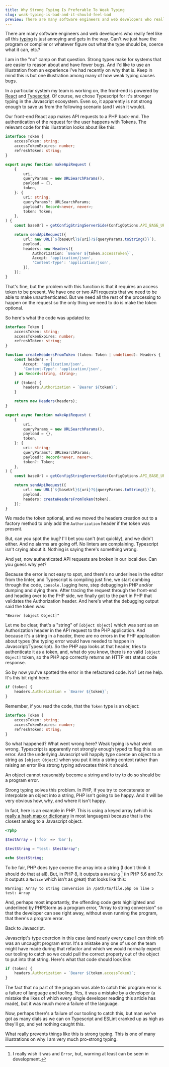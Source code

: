 ```yaml
---
title: Why Strong Typing Is Preferable To Weak Typing
slug: weak-typing-is-bad-and-it-should-feel-bad
preview: There are many software engineers and web developers who really feel like all this typing is just annoying and gets in the way. But if you learn to embrace strong typing, you will actually write fewer bugs and have a more resilient system.
---
```


There are many software engineers and web developers who really feel like all this [typing][Type System] is just annoying and gets in the way. Can't we just have the program or compiler or whatever figure out what the type should be, coerce what it can, etc.?

[Type system]: https://en.wikipedia.org/wiki/Type_system

I am in the "no" camp on that question. Strong types make for systems that are easier to reason about and have fewer bugs. And I'd like to use an illustration from an experience I've had recently on why that is. Keep in mind this is but one illustration among many of how weak typing causes bugs.

In a particular system my team is working on, the front-end is powered by [React] and [Typescript]. Of course, we chose Typescript for it's stronger typing in the Javascript ecosystem. Even so, it apparently is not strong enough to save us from the following scenario (and I wish it would).

[React]: https://react.dev/
[Typescript]: https://www.typescriptlang.org/

Our front-end React app makes API requests to a PHP back-end. The authentication of the request for the user happens with Tokens. The relevant code for this illustration looks about like this:

```typescript
interface Token {
    accessToken: string;
    accessTokenExpires: number;
    refreshToken: string;
}

export async function makeApiRequest (
    {
        uri,
        queryParams = new URLSearchParams(),
        payload = {},
        token,
    }: { 
        uri: string;
        queryParams?: URLSearchParams;
        payload?: Record<never, never>;
        token: Token;
    },
) {
    const baseUrl = getConfigStringServerSide(ConfigOptions.API_BASE_URL);

    return sendApiRequest({
        url: new URL(`${baseUrl}${uri}?${queryParams.toString()}`),
        payload,
        headers: new Headers({
            Authorization: `Bearer ${token.accessToken}`,
            Accept: 'application/json',
            'Content-Type': 'application/json',
        }),
    });
}
```

That's fine, but the problem with this function is that it requires an access token to be present. We have one or two API requests that we need to be able to make unauthenticated. But we need all the rest of the processing to happen on the request so the only thing we need to do is make the token optional.

So here's what the code was updated to:

```typescript
interface Token {
    accessToken: string;
    accessTokenExpires: number;
    refreshToken: string;
}

function createHeadersFromToken (token: Token | undefined): Headers {
    const headers = {
        Accept: 'application/json',
        'Content-Type': 'application/json',
    } as Record<string, string>;

    if (token) {
        headers.Authorization = `Bearer ${token}`;
    }

    return new Headers(headers);
}

export async function makeApiRequest (
    {
        uri,
        queryParams = new URLSearchParams(),
        payload = {},
        token,
    }: {
        uri: string;
        queryParams?: URLSearchParams;
        payload?: Record<never, never>;
        token?: Token;
    },
) {
    const baseUrl = getConfigStringServerSide(ConfigOptions.API_BASE_URL);

    return sendApiRequest({
        url: new URL(`${baseUrl}${uri}?${queryParams.toString()}`),
        payload,
        headers: createHeadersFromToken(token),
    });
}
```

We made the token optional, and we moved the headers creation out to a factory method to only add the `Authorization` header if the token was present.

But, can you spot the bug? I'll bet you can't (not quickly), and we didn't either. And no alarms are going off. No linters are complaining. Typescript isn't crying about it. Nothing is saying there's something wrong.

And yet, now authenticated API requests are broken in our local dev. Can you guess why yet?

Because the error is not easy to spot, and there's no underlines in the editor from the linter, and Typescript is compiling just fine, we start combing through the code, `console.log`ging here, step debugging in PHP and/or dumping and dying there. After tracing the request through the front-end and heading over to the PHP side, we finally got to the part in PHP that validates the Authorization header. And here's what the debugging output said the token was:

```
"Bearer [object Object]"
```

Let me be clear, that's a "string" of `[object Object]` which was sent as an Authorization header in the API request to the PHP application. And because it's a string in a header, there are no errors in the PHP application about types (the typing error would have needed to happen in Javascript/Typescript). So the PHP app looks at that header, tries to authenticate it as a token, and, what do you know, there is no valid `[object Object]` token, so the PHP app correctly returns an HTTP `401` status code response.

So by now you've spotted the error in the refactored code. No? Let me help. It's this bit right here:

```typescript
if (token) {
    headers.Authorization = `Bearer ${token}`;
}
```

Remember, if you read the code, that the `Token` type is an object:

```typescript
interface Token {
    accessToken: string;
    accessTokenExpires: number;
    refreshToken: string;
}
```

So what happened? What went wrong here? Weak typing is what went wrong. Typescript is apparently not strongly enough typed to flag this as an error. And the underlying Javascript will happily type coerce an object to a string as `[object Object]` when you put it into a string context rather than raising an error like strong typing advocates think it should.

An object cannot reasonably become a string and to try to do so should be a program error.

Strong typing solves this problem. In PHP, if you try to concatenate or interpolate an object into a string, PHP isn't going to be happy. And it will be very obvious how, why, and where it isn't happy.

In fact, here is an example in PHP. This is using a keyed array (which is [really a hash map or dictionary][Arrays in PHP] in most languages) because that is the closest analog to a Javascript object.

[Arrays in PHP]: /blog/arrays-collections-and-types-in-php/

```php
<?php

$testArray = ['foo' => 'bar'];

$testString = "test: $testArray";

echo $testString;
```

To be fair, PHP does type coerce the array into a string (I don't think it should do that at all). But, in PHP 8, it outputs a `Warning` [^1] (in PHP 5.6 and 7.x it outputs a `Notice` which isn't as great) that looks like this:

```
Warning: Array to string conversion in /path/to/file.php on line 5
test: Array
```

[^1]: I really wish it was and `Error`, but, warning at least can be seen in development.

And, perhaps most importantly, the offending code gets highlighted and underlined by PHPStorm as a program error, "Array to string conversion" so that the developer can see right away, without even running the program, that there's a program error.

Back to Javascript.

Javascript's type coercion in this case (and nearly every case I can think of) was an uncaught program error. It's a mistake any one of us on the team might have made during that refactor and which we would normally expect our tooling to catch so we could pull the correct property out of the object to put into that string. Here's what that code should look like:

```typescript
if (token) {
    headers.Authorization = `Bearer ${token.accessToken}`;
}
```

The fact that no part of the program was able to catch this program error is a failure of language and tooling. Yes, it was a mistake by a developer (a mistake the likes of which every single developer reading this article has made), but it was much more a failure of the language.

Now, perhaps there's a failure of our tooling to catch this, but man we've got as many dials as we can on Typescript and ESLint cranked up as high as they'll go, and yet nothing caught this.

What really prevents things like this is strong typing. This is one of many illustrations on why I am very much pro-strong typing.
